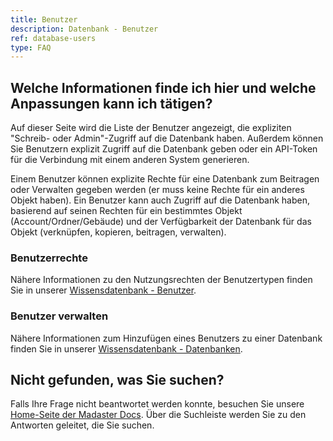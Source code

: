 ```yaml
---
title: Benutzer
description: Datenbank - Benutzer
ref: database-users
type: FAQ
---
```


## Welche Informationen finde ich hier und welche Anpassungen kann ich tätigen?
Auf dieser Seite wird die Liste der Benutzer angezeigt, die expliziten "Schreib- oder Admin"-Zugriff auf die Datenbank haben. Außerdem können Sie Benutzern explizit Zugriff auf die Datenbank geben oder ein API-Token für die Verbindung mit einem anderen System generieren.

Einem Benutzer können explizite Rechte für eine Datenbank zum Beitragen oder Verwalten gegeben werden (er muss keine Rechte für ein anderes Objekt haben). Ein Benutzer kann auch Zugriff auf die Datenbank haben, basierend auf seinen Rechten für ein bestimmtes Objekt (Account/Ordner/Gebäude) und der Verfügbarkeit der Datenbank für das Objekt (verknüpfen, kopieren, beitragen, verwalten).

### Benutzerrechte
Nähere Informationen zu den Nutzungsrechten der Benutzertypen finden Sie in unserer <a href="/ch/de/knowledge-base/users.html" target="_blank">Wissensdatenbank - Benutzer</a>.

### Benutzer verwalten
Nähere Informationen zum Hinzufügen eines Benutzers zu einer Datenbank finden Sie in unserer <a href="/ch/de/knowledge-base/databases.html#benutzerberechtigung" target="_blank">Wissensdatenbank - Datenbanken</a>.

## Nicht gefunden, was Sie suchen?
Falls Ihre Frage nicht beantwortet werden konnte, besuchen Sie unsere <a href="/ch/de/" target="_blank">Home-Seite der Madaster Docs</a>. Über die Suchleiste werden Sie zu den Antworten geleitet, die Sie suchen.